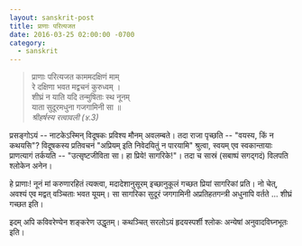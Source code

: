 ```yaml
---
layout: sanskrit-post
title: प्राणाः परित्यजत
date: 2016-03-25 02:00:00 -0700
category:
  - sanskrit
---
```


> प्राणाः परित्यजत काममदक्षिणं माम्  
> रे दक्षिणा भवत मद्वचनं कुरुध्वम् ।  
> शीघ्रं न याति यदि तन्मुषिताः स्थ नूनम्  
> याता सुदूरमधुना गजगामिनी सा ॥  
<cite>श्रीहर्षस्य रत्वावली (४.3) </cite>
<!--more-->

प्रसङ्गोऽयं -- नाटकेऽस्मिन् विदूषकः प्रविश्य मौनम् अवलम्बते। तदा राजा पृच्छति -- "वयस्य, किं न कथयसि"?
विदूषकस्य प्रतिवचनं "अप्रियम् इति निवेदयितुं न पारयामि" श्रुत्वा, स्वयम् एव स्वकान्तायाः प्राणत्यागं तर्कयति --
"उत्सृष्टजीविता सा। हा प्रिये! सागरिके!"। तदा च सास्रं (सबाष्पं सगद्गदं) विलपति श्लोकेन अनेन।

हे प्राणाः! नूनं मां करुणारहितं त्यक्त्वा, मदादेशानुसूरम् इच्छानुकूलं गच्छत प्रियां सागरिकां प्रति। नो चेत्, अवश्यं एव मद्वत् वञ्चिताः भवत यूयम्। सा सागरिका सुदूरं जगगामिनी अप्रतिहतगन्त्री अधुनापि वर्तते ... शीघ्रं गच्छत इति।  

इदम् अपि कविवरेण्येन शङ्करेण उद्धृतम्। कथञ्चित् सरलोऽयं हृदयस्पर्शी श्लोकः अन्येषां अनुवादविघ्नभूतः इति।  
